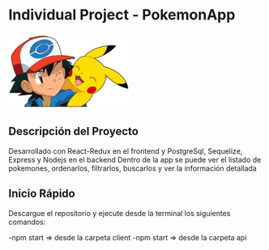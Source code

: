 

# Individual Project - PokemonApp

<p align="left">
  <img height="150" src="./pokemon.png" />
</p>

## Descripción del Proyecto

Desarrollado con React-Redux en el frontend y PostgreSql, Sequelize, Express y Nodejs en el backend
Dentro de la app se puede ver el listado de pokemones, ordenarlos, filtrarlos, buscarlos y ver la información detallada

## Inicio Rápido

Descargue el repositorio y ejecute desde la terminal los siguientes comandos:

-npm start => desde la carpeta client
-npm start => desde la carpeta api
